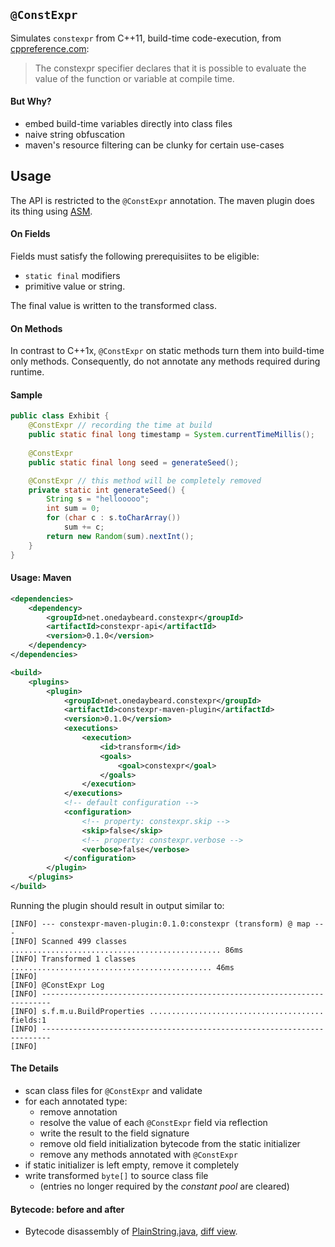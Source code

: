 ## `@ConstExpr`

Simulates `constexpr` from C++11, build-time code-execution, from
[cppreference.com][cppref]: 

> The constexpr specifier declares that it is possible
> to evaluate the value of the function or variable at
> compile time.


#### But Why?
- embed build-time variables directly into class files
- naive string obfuscation
- maven's resource filtering can be clunky for certain use-cases 


## Usage

The API is restricted to the `@ConstExpr` annotation. The maven plugin does
its thing using [ASM](http://asm.ow2.org/).


#### On Fields
Fields must satisfy the following prerequisiites to be eligible:
- `static final` modifiers
- primitive value or string.

The final value is written to the transformed class. 


#### On Methods
In contrast to C++1x, `@ConstExpr` on static methods turn them into
build-time only methods. Consequently, do not annotate any methods required
during runtime.


#### Sample

```java
public class Exhibit {
    @ConstExpr // recording the time at build
    public static final long timestamp = System.currentTimeMillis();
    
    @ConstExpr
    public static final long seed = generateSeed();

    @ConstExpr // this method will be completely removed
    private static int generateSeed() {
        String s = "hellooooo";
        int sum = 0;
        for (char c : s.toCharArray())
            sum += c;
        return new Random(sum).nextInt();
    }
}
```

#### Usage: Maven

```xml
<dependencies>
    <dependency>
        <groupId>net.onedaybeard.constexpr</groupId>
        <artifactId>constexpr-api</artifactId>
        <version>0.1.0</version>
    </dependency>
</dependencies>

<build>
    <plugins>
        <plugin>
            <groupId>net.onedaybeard.constexpr</groupId>
            <artifactId>constexpr-maven-plugin</artifactId>
            <version>0.1.0</version>
            <executions>
                <execution>
                    <id>transform</id>
                    <goals>
                        <goal>constexpr</goal>
                    </goals>
                </execution>
            </executions>
            <!-- default configuration -->
            <configuration>
                <!-- property: constexpr.skip -->
                <skip>false</skip>
                <!-- property: constexpr.verbose -->
                <verbose>false</verbose>
            </configuration>
        </plugin>
    </plugins>
</build>
```

Running the plugin should result in output similar to:

```
[INFO] --- constexpr-maven-plugin:0.1.0:constexpr (transform) @ map ---
[INFO] Scanned 499 classes ............................................... 86ms
[INFO] Transformed 1 classes ............................................. 46ms
[INFO] 
[INFO] @ConstExpr Log
[INFO] ------------------------------------------------------------------------
[INFO] s.f.m.u.BuildProperties ....................................... fields:1
[INFO] ------------------------------------------------------------------------
[INFO] 
```

#### The Details
- scan class files for `@ConstExpr` and validate
- for each annotated type:
  - remove annotation
  - resolve the value of each `@ConstExpr` field via reflection
  - write the result to the field signature
  - remove old field initialization bytecode from the static initializer
  - remove any methods annotated with `@ConstExpr`
- if static initializer is left empty, remove it completely
- write transformed `byte[]` to source class file
  - (entries no longer required by the _constant pool_ are cleared)

#### Bytecode: before and after
- Bytecode disassembly of [PlainString.java][ps-java], [diff view][diff].


 [cppref]: http://en.cppreference.com/w/cpp/language/constexpr
 [ps-java]: https://github.com/junkdog/constexpr-java/blob/d4ad613fb6dbc8a9b762af8407f0d9963485ae94/core/src/test/java/net/onedaybeard/constexpr/model/PlainString.java
 [diff]: https://github.com/junkdog/constexpr-java/compare/reference-before...reference-after#diff-f98d296c19afdc978656a8813c42be81
